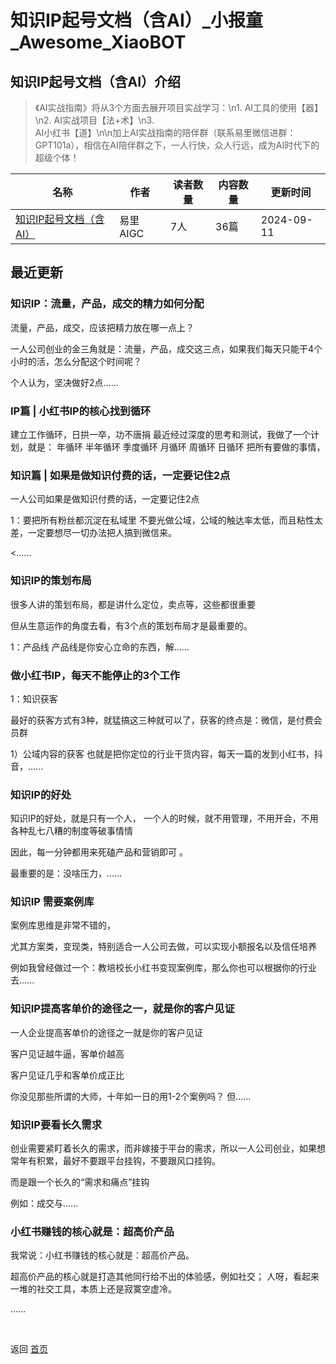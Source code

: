 # 知识IP起号文档（含AI）_小报童_Awesome_XiaoBOT

## 知识IP起号文档（含AI）介绍
> 《AI实战指南》将从3个方面去展开项目实战学习：\n1. AI工具的使用【器】\n2. AI实战项目【法+术】\n3.  
AI小红书【道】\n\n加上AI实战指南的陪伴群（联系易里微信进群：GPT101a），相信在AI陪伴群之下，一人行快，众人行远，成为AI时代下的超级个体！  
  


|名称|作者|读者数量|内容数量|更新时间|
|---|---|---|---|---|
|[知识IP起号文档（含AI）](https://xiaobot.net/p/AIGCyili?refer=0b133df9-27dc-423b-8101-639049001c13)|易里AIGC|7人|36篇|2024-09-11|

## 最近更新
### 知识IP：流量，产品，成交的精力如何分配

流量，产品，成交，应该把精力放在哪一点上？

一人公司创业的金三角就是：流量，产品，成交这三点，如果我们每天只能干4个小时的活，怎么分配这个时间呢？

个人认为，坚决做好2点......

### IP篇 | 小红书IP的核心找到循环

建立工作循环，日拱一卒，功不唐捐 最近经过深度的思考和测试，我做了一个计划，就是： 年循环 半年循环 季度循环 月循环 周循环 日循环 把所有要做的事情，

### 知识篇 | 如果是做知识付费的话，一定要记住2点

一人公司如果是做知识付费的话，一定要记住2点

1：要把所有粉丝都沉淀在私域里 不要光做公域，公域的触达率太低，而且粘性太差，一定要想尽一切办法把人搞到微信来。

<......

### 知识IP的策划布局

很多人讲的策划布局，都是讲什么定位，卖点等，这些都很重要

但从生意运作的角度去看，有3个点的策划布局才是最重要的。

1：产品线 产品线是你安心立命的东西，解......

### 做小红书IP，每天不能停止的3个工作

1：知识获客

最好的获客方式有3种，就猛搞这三种就可以了，获客的终点是：微信，是付费会员群

1）公域内容的获客 也就是把你定位的行业干货内容，每天一篇的发到小红书，抖音，......

### 知识IP的好处

知识IP的好处，就是只有一个人， 一个人的时候，就不用管理，不用开会，不用各种乱七八糟的制度等破事情情

因此，每一分钟都用来死磕产品和营销即可 。

最重要的是：没啥压力，......

### 知识IP 需要案例库

案例库思维是非常不错的，

尤其方案类，变现类，特别适合一人公司去做，可以实现小额报名以及信任培养

例如我曾经做过一个：教培校长小红书变现案例库，那么你也可以根据你的行业去......

### 知识IP提高客单价的途径之一，就是你的客户见证

一人企业提高客单价的途径之一就是你的客户见证

客户见证越牛逼，客单价越高

客户见证几乎和客单价成正比

你没见那些所谓的大师，十年如一日的用1-2个案例吗？ 但......

### 知识IP要看长久需求

创业需要紧盯着长久的需求，而非嫁接于平台的需求，所以一人公司创业，如果想常年有积累，最好不要跟平台挂钩，不要跟风口挂钩。

而是跟一个长久的“需求和痛点”挂钩

例如：成交与......

### 小红书赚钱的核心就是：超高价产品

我常说：小红书赚钱的核心就是：超高价产品。

超高价产品的核心就是打造其他同行给不出的体验感，例如社交； 人呀，看起来一堆的社交工具，本质上还是寂寞空虚冷。

......


<a href="https://github.com/Reno9527/awesome-xiaobot" style="color: white; text-decoration: none;">awesome-xiaobot</a>

返回 [首页](../README.md)
